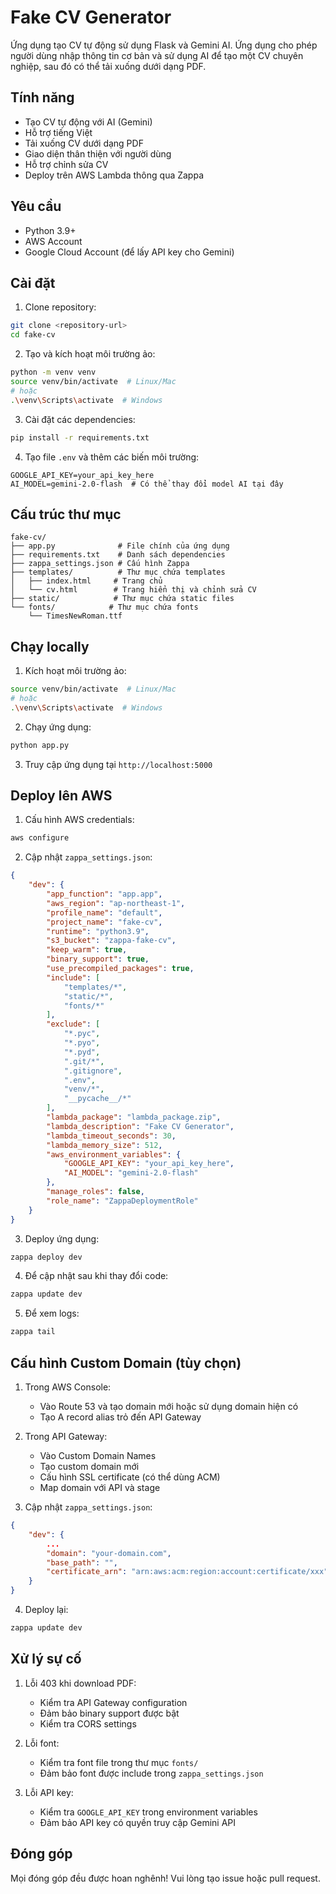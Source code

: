 # Fake CV Generator

Ứng dụng tạo CV tự động sử dụng Flask và Gemini AI. Ứng dụng cho phép người dùng nhập thông tin cơ bản và sử dụng AI để tạo một CV chuyên nghiệp, sau đó có thể tải xuống dưới dạng PDF.

## Tính năng

- Tạo CV tự động với AI (Gemini)
- Hỗ trợ tiếng Việt
- Tải xuống CV dưới dạng PDF
- Giao diện thân thiện với người dùng
- Hỗ trợ chỉnh sửa CV
- Deploy trên AWS Lambda thông qua Zappa

## Yêu cầu

- Python 3.9+
- AWS Account
- Google Cloud Account (để lấy API key cho Gemini)

## Cài đặt

1. Clone repository:
```bash
git clone <repository-url>
cd fake-cv
```

2. Tạo và kích hoạt môi trường ảo:
```bash
python -m venv venv
source venv/bin/activate  # Linux/Mac
# hoặc
.\venv\Scripts\activate  # Windows
```

3. Cài đặt các dependencies:
```bash
pip install -r requirements.txt
```

4. Tạo file `.env` và thêm các biến môi trường:
```
GOOGLE_API_KEY=your_api_key_here
AI_MODEL=gemini-2.0-flash  # Có thể thay đổi model AI tại đây
```

## Cấu trúc thư mục

```
fake-cv/
├── app.py              # File chính của ứng dụng
├── requirements.txt    # Danh sách dependencies
├── zappa_settings.json # Cấu hình Zappa
├── templates/          # Thư mục chứa templates
│   ├── index.html     # Trang chủ
│   └── cv.html        # Trang hiển thị và chỉnh sửa CV
├── static/            # Thư mục chứa static files
└── fonts/            # Thư mục chứa fonts
    └── TimesNewRoman.ttf
```

## Chạy locally

1. Kích hoạt môi trường ảo:
```bash
source venv/bin/activate  # Linux/Mac
# hoặc
.\venv\Scripts\activate  # Windows
```

2. Chạy ứng dụng:
```bash
python app.py
```

3. Truy cập ứng dụng tại `http://localhost:5000`

## Deploy lên AWS

1. Cấu hình AWS credentials:
```bash
aws configure
```

2. Cập nhật `zappa_settings.json`:
```json
{
    "dev": {
        "app_function": "app.app",
        "aws_region": "ap-northeast-1",
        "profile_name": "default",
        "project_name": "fake-cv",
        "runtime": "python3.9",
        "s3_bucket": "zappa-fake-cv",
        "keep_warm": true,
        "binary_support": true,
        "use_precompiled_packages": true,
        "include": [
            "templates/*",
            "static/*",
            "fonts/*"
        ],
        "exclude": [
            "*.pyc",
            "*.pyo",
            "*.pyd",
            ".git/*",
            ".gitignore",
            ".env",
            "venv/*",
            "__pycache__/*"
        ],
        "lambda_package": "lambda_package.zip",
        "lambda_description": "Fake CV Generator",
        "lambda_timeout_seconds": 30,
        "lambda_memory_size": 512,
        "aws_environment_variables": {
            "GOOGLE_API_KEY": "your_api_key_here",
            "AI_MODEL": "gemini-2.0-flash"
        },
        "manage_roles": false,
        "role_name": "ZappaDeploymentRole"
    }
}
```

3. Deploy ứng dụng:
```bash
zappa deploy dev
```

4. Để cập nhật sau khi thay đổi code:
```bash
zappa update dev
```

5. Để xem logs:
```bash
zappa tail
```

## Cấu hình Custom Domain (tùy chọn)

1. Trong AWS Console:
   - Vào Route 53 và tạo domain mới hoặc sử dụng domain hiện có
   - Tạo A record alias trỏ đến API Gateway

2. Trong API Gateway:
   - Vào Custom Domain Names
   - Tạo custom domain mới
   - Cấu hình SSL certificate (có thể dùng ACM)
   - Map domain với API và stage

3. Cập nhật `zappa_settings.json`:
```json
{
    "dev": {
        ...
        "domain": "your-domain.com",
        "base_path": "",
        "certificate_arn": "arn:aws:acm:region:account:certificate/xxx"
    }
}
```

4. Deploy lại:
```bash
zappa update dev
```

## Xử lý sự cố

1. Lỗi 403 khi download PDF:
   - Kiểm tra API Gateway configuration
   - Đảm bảo binary support được bật
   - Kiểm tra CORS settings

2. Lỗi font:
   - Kiểm tra font file trong thư mục `fonts/`
   - Đảm bảo font được include trong `zappa_settings.json`

3. Lỗi API key:
   - Kiểm tra `GOOGLE_API_KEY` trong environment variables
   - Đảm bảo API key có quyền truy cập Gemini API

## Đóng góp

Mọi đóng góp đều được hoan nghênh! Vui lòng tạo issue hoặc pull request.
